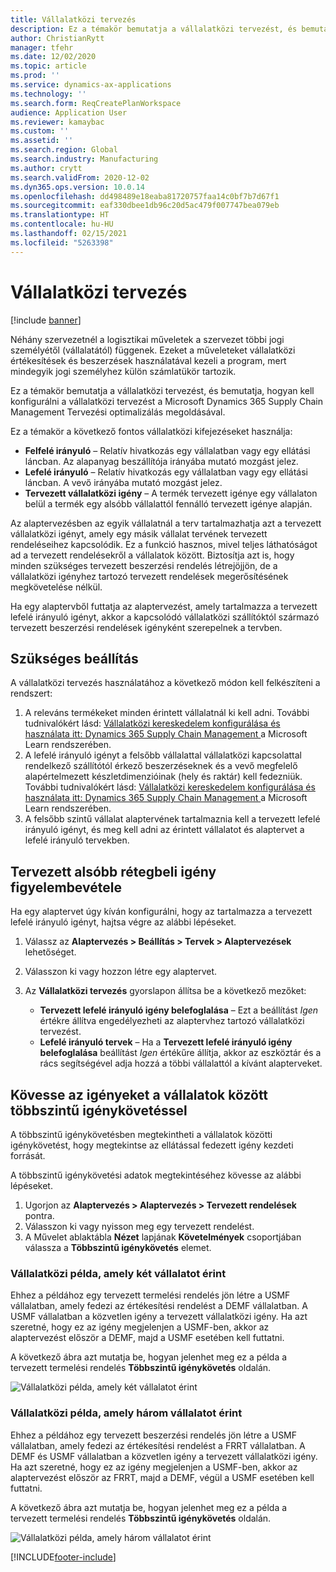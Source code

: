 ```yaml
---
title: Vállalatközi tervezés
description: Ez a témakör bemutatja a vállalatközi tervezést, és bemutatja, hogyan kell konfigurálni a vállalatközi tervezést a Microsoft Dynamics 365 Supply Chain Management Tervezési optimalizálás megoldásával.
author: ChristianRytt
manager: tfehr
ms.date: 12/02/2020
ms.topic: article
ms.prod: ''
ms.service: dynamics-ax-applications
ms.technology: ''
ms.search.form: ReqCreatePlanWorkspace
audience: Application User
ms.reviewer: kamaybac
ms.custom: ''
ms.assetid: ''
ms.search.region: Global
ms.search.industry: Manufacturing
ms.author: crytt
ms.search.validFrom: 2020-12-02
ms.dyn365.ops.version: 10.0.14
ms.openlocfilehash: dd498489e18eaba81720757faa14c0bf7b7d67f1
ms.sourcegitcommit: eaf330dbee1db96c20d5ac479f007747bea079eb
ms.translationtype: HT
ms.contentlocale: hu-HU
ms.lasthandoff: 02/15/2021
ms.locfileid: "5263398"
---
```

# <a name="intercompany-planning"></a>Vállalatközi tervezés

[!include [banner](../../includes/banner.md)]

Néhány szervezetnél a logisztikai műveletek a szervezet többi jogi személyétől (vállalatától) függenek. Ezeket a műveleteket vállalatközi értékesítések és beszerzések használatával kezeli a program, mert mindegyik jogi személyhez külön számlatükör tartozik.

Ez a témakör bemutatja a vállalatközi tervezést, és bemutatja, hogyan kell konfigurálni a vállalatközi tervezést a Microsoft Dynamics 365 Supply Chain Management Tervezési optimalizálás megoldásával.

Ez a témakör a következő fontos vállalatközi kifejezéseket használja:

- **Felfelé irányuló** – Relatív hivatkozás egy vállalatban vagy egy ellátási láncban. Az alapanyag beszállítója irányába mutató mozgást jelez.
- **Lefelé irányuló** – Relatív hivatkozás egy vállalatban vagy egy ellátási láncban. A vevő irányába mutató mozgást jelez.
- **Tervezett vállalatközi igény** – A termék tervezett igénye egy vállalaton belül a termék egy alsóbb vállalattól fennálló tervezett igénye alapján.

Az alaptervezésben az egyik vállalatnál a terv tartalmazhatja azt a tervezett vállalatközi igényt, amely egy másik vállalat tervének tervezett rendeléseihez kapcsolódik. Ez a funkció hasznos, mivel teljes láthatóságot ad a tervezett rendelésekről a vállalatok között. Biztosítja azt is, hogy minden szükséges tervezett beszerzési rendelés létrejöjjön, de a vállalatközi igényhez tartozó tervezett rendelések megerősítésének megkövetelése nélkül.

Ha egy alaptervből futtatja az alaptervezést, amely tartalmazza a tervezett lefelé irányuló igényt, akkor a kapcsolódó vállalatközi szállítóktól származó tervezett beszerzési rendelések igényként szerepelnek a tervben.

## <a name="required-setup"></a>Szükséges beállítás

A vállalatközi tervezés használatához a következő módon kell felkészíteni a rendszert:

1. A releváns termékeket minden érintett vállalatnál ki kell adni. További tudnivalókért lásd: [Vállalatközi kereskedelem konfigurálása és használata itt: Dynamics 365 Supply Chain Management ](https://docs.microsoft.com/learn/modules/configure-use-intercompany-trade-dyn365-supply-chain-mgmt/) a Microsoft Learn rendszerében.
1. A lefelé irányuló igényt a felsőbb vállalattal vállalatközi kapcsolattal rendelkező szállítótól érkező beszerzéseknek és a vevő megfelelő alapértelmezett készletdimenzióinak (hely és raktár) kell fedezniük. További tudnivalókért lásd: [Vállalatközi kereskedelem konfigurálása és használata itt: Dynamics 365 Supply Chain Management ](https://docs.microsoft.com/learn/modules/configure-use-intercompany-trade-dyn365-supply-chain-mgmt/) a Microsoft Learn rendszerében.
1. A felsőbb szintű vállalat alaptervének tartalmaznia kell a tervezett lefelé irányuló igényt, és meg kell adni az érintett vállalatot és alaptervet a lefelé irányuló tervekben.

## <a name="include-planned-downstream-demand"></a>Tervezett alsóbb rétegbeli igény figyelembevétele

Ha egy alaptervet úgy kíván konfigurálni, hogy az tartalmazza a tervezett lefelé irányuló igényt, hajtsa végre az alábbi lépéseket.

1. Válassz az **Alaptervezés \> Beállítás \> Tervek \> Alaptervezések** lehetőséget.
1. Válasszon ki vagy hozzon létre egy alaptervet.
1. Az **Vállalatközi tervezés** gyorslapon állítsa be a következő mezőket:

    - **Tervezett lefelé irányuló igény belefoglalása** – Ezt a beállítást *Igen* értékre állítva engedélyezheti az alaptervhez tartozó vállalatközi tervezést.
    - **Lefelé irányuló tervek** – Ha a **Tervezett lefelé irányuló igény belefoglalása** beállítást *Igen* értékűre állítja, akkor az eszköztár és a rács segítségével adja hozzá a többi vállalattól a kívánt alapterveket.

## <a name="peg-across-companies-by-using-multilevel-pegging"></a>Kövesse az igényeket a vállalatok között többszintű igénykövetéssel

A többszintű igénykövetésben megtekintheti a vállalatok közötti igénykövetést, hogy megtekintse az ellátással fedezett igény kezdeti forrását.

A többszintű igénykövetési adatok megtekintéséhez kövesse az alábbi lépéseket.

1. Ugorjon az **Alaptervezés \> Alaptervezés \> Tervezett rendelések** pontra.
1. Válasszon ki vagy nyisson meg egy tervezett rendelést.
1. A Művelet ablaktábla **Nézet** lapjának **Követelmények** csoportjában válassza a **Többszintű igénykövetés** elemet.

### <a name="intercompany-example-that-involves-two-companies"></a>Vállalatközi példa, amely két vállalatot érint

Ehhez a példához egy tervezett termelési rendelés jön létre a USMF vállalatban, amely fedezi az értékesítési rendelést a DEMF vállalatban. A USMF vállalatban a közvetlen igény a tervezett vállalatközi igény. Ha azt szeretné, hogy ez az igény megjelenjen a USMF-ben, akkor az alaptervezést először a DEMF, majd a USMF esetében kell futtatni.

A következő ábra azt mutatja be, hogyan jelenhet meg ez a példa a tervezett termelési rendelés **Többszintű igénykövetés** oldalán.

![Vállalatközi példa, amely két vállalatot érint](media/IntercompanyPlanning1.png)

### <a name="intercompany-example-that-involves-three-companies"></a>Vállalatközi példa, amely három vállalatot érint

Ehhez a példához egy tervezett beszerzési rendelés jön létre a USMF vállalatban, amely fedezi az értékesítési rendelést a FRRT vállalatban. A DEMF és USMF vállalatban a közvetlen igény a tervezett vállalatközi igény. Ha azt szeretné, hogy ez az igény megjelenjen a USMF-ben, akkor az alaptervezést először az FRRT, majd a DEMF, végül a USMF esetében kell futtatni.

A következő ábra azt mutatja be, hogyan jelenhet meg ez a példa a tervezett termelési rendelés **Többszintű igénykövetés** oldalán.

![Vállalatközi példa, amely három vállalatot érint](media/IntercompanyPlanning2.png)


[!INCLUDE[footer-include](../../../includes/footer-banner.md)]